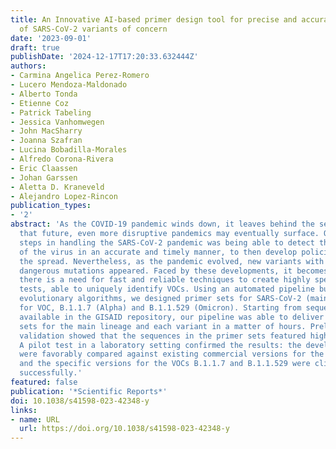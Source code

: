 ```yaml
---
title: An Innovative AI-based primer design tool for precise and accurate detection
  of SARS-CoV-2 variants of concern
date: '2023-09-01'
draft: true
publishDate: '2024-12-17T17:20:33.632444Z'
authors:
- Carmina Angelica Perez-Romero
- Lucero Mendoza-Maldonado
- Alberto Tonda
- Etienne Coz
- Patrick Tabeling
- Jessica Vanhomwegen
- John MacSharry
- Joanna Szafran
- Lucina Bobadilla-Morales
- Alfredo Corona-Rivera
- Eric Claassen
- Johan Garssen
- Aletta D. Kraneveld
- Alejandro Lopez-Rincon
publication_types:
- '2'
abstract: 'As the COVID-19 pandemic winds down, it leaves behind the serious concern
  that future, even more disruptive pandemics may eventually surface. One of the crucial
  steps in handling the SARS-CoV-2 pandemic was being able to detect the presence
  of the virus in an accurate and timely manner, to then develop policies counteracting
  the spread. Nevertheless, as the pandemic evolved, new variants with potentially
  dangerous mutations appeared. Faced by these developments, it becomes clear that
  there is a need for fast and reliable techniques to create highly specific molecular
  tests, able to uniquely identify VOCs. Using an automated pipeline built around
  evolutionary algorithms, we designed primer sets for SARS-CoV-2 (main lineage) and
  for VOC, B.1.1.7 (Alpha) and B.1.1.529 (Omicron). Starting from sequences openly
  available in the GISAID repository, our pipeline was able to deliver the primer
  sets for the main lineage and each variant in a matter of hours. Preliminary in-silico
  validation showed that the sequences in the primer sets featured high accuracy.
  A pilot test in a laboratory setting confirmed the results: the developed primers
  were favorably compared against existing commercial versions for the main lineage,
  and the specific versions for the VOCs B.1.1.7 and B.1.1.529 were clinically tested
  successfully.'
featured: false
publication: '*Scientific Reports*'
doi: 10.1038/s41598-023-42348-y
links:
- name: URL
  url: https://doi.org/10.1038/s41598-023-42348-y
---
```


